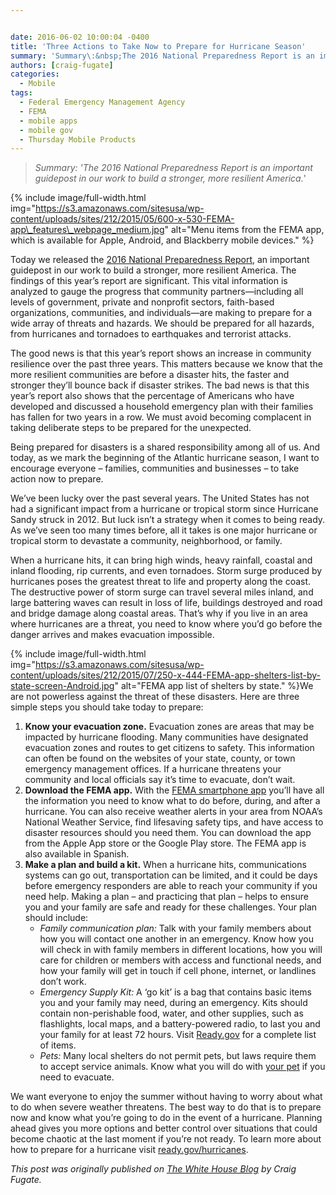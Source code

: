 ```yaml
---


date: 2016-06-02 10:00:04 -0400
title: 'Three Actions to Take Now to Prepare for Hurricane Season'
summary: 'Summary\:&nbsp;The 2016 National Preparedness Report is an important guidepost in our work to build a stronger, more resilient America.  Today we released the 2016 National Preparedness Report, an important guidepost in our work to build a'
authors: [craig-fugate]
categories:
  - Mobile
tags:
  - Federal Emergency Management Agency
  - FEMA
  - mobile apps
  - mobile gov
  - Thursday Mobile Products
---
```


> _Summary: 'The 2016 National Preparedness Report is an important guidepost in our work to build a stronger, more resilient America._'


{% include image/full-width.html img="https://s3.amazonaws.com/sitesusa/wp-content/uploads/sites/212/2015/05/600-x-530-FEMA-app\_features\_webpage_medium.jpg" alt="Menu items from the FEMA app, which is available for Apple, Android, and Blackberry mobile devices." %}

Today we released the [2016 National Preparedness Report](https://www.fema.gov/national-preparedness-report), an important guidepost in our work to build a stronger, more resilient America. The findings of this year’s report are significant. This vital information is analyzed to gauge the progress that community partners—including all levels of government, private and nonprofit sectors, faith-based organizations, communities, and individuals—are making to prepare for a wide array of threats and hazards.  We should be prepared for all hazards, from hurricanes and tornadoes to earthquakes and terrorist attacks.

The good news is that this year’s report shows an increase in community resilience over the past three years. This matters because we know that the more resilient communities are before a disaster hits, the faster and stronger they’ll bounce back if disaster strikes. The bad news is that this year’s report also shows that the percentage of Americans who have developed and discussed a household emergency plan with their families has fallen for two years in a row. We must avoid becoming complacent in taking deliberate steps to be prepared for the unexpected.

Being prepared for disasters is a shared responsibility among all of us. And today, as we mark the beginning of the Atlantic hurricane season, I want to encourage everyone – families, communities and businesses &#8211; to take action now to prepare.

We’ve been lucky over the past several years. The United States has not had a significant impact from a hurricane or tropical storm since Hurricane Sandy struck in 2012.  But luck isn’t a strategy when it comes to being ready. As we’ve seen too many times before, all it takes is one major hurricane or tropical storm to devastate a community, neighborhood, or family.

When a hurricane hits, it can bring high winds, heavy rainfall, coastal and inland flooding, rip currents, and even tornadoes. Storm surge produced by hurricanes poses the greatest threat to life and property along the coast. The destructive power of storm surge can travel several miles inland, and large battering waves can result in loss of life, buildings destroyed and road and bridge damage along coastal areas. That’s why if you live in an area where hurricanes are a threat, you need to know where you’d go before the danger arrives and makes evacuation impossible.


{% include image/full-width.html img="https://s3.amazonaws.com/sitesusa/wp-content/uploads/sites/212/2015/07/250-x-444-FEMA-app-shelters-list-by-state-screen-Android.jpg" alt="FEMA app list of shelters by state." %}We are not powerless against the threat of these disasters. Here are three simple steps you should take today to prepare:

  1. **Know your evacuation zone.**  Evacuation zones are areas that may be impacted by hurricane flooding. Many communities have designated evacuation zones and routes to get citizens to safety. This information can often be found on the websites of your state, county, or town emergency management offices. If a hurricane threatens your community and local officials say it&#8217;s time to evacuate, don&#8217;t wait.
  2. **Download the FEMA app.** With the <a href="https://www.fema.gov/mobile-app" target="_blank">FEMA smartphone app</a> you’ll have all the information you need to know what to do before, during, and after a hurricane. You can also receive weather alerts in your area from NOAA’s National Weather Service, find lifesaving safety tips, and have access to disaster resources should you need them. You can download the app from the Apple App store or the Google Play store. The FEMA app is also available in Spanish.
  3. **Make a plan and build a kit.** When a hurricane hits, communications systems can go out, transportation can be limited, and it could be days before emergency responders are able to reach your community if you need help. Making a plan &#8211; and practicing that plan &#8211; helps to ensure you and your family are safe and ready for these challenges. Your plan should include: 
      * _Family communication plan:_ Talk with your family members about how you will contact one another in an emergency. Know how you will check in with family members in different locations, how you will care for children or members with access and functional needs, and how your family will get in touch if cell phone, internet, or landlines don’t work.
      * _Emergency Supply Kit:_ A ‘go kit’ is a bag that contains basic items you and your family may need, during an emergency. Kits should contain non-perishable food, water, and other supplies, such as flashlights, local maps, and a battery-powered radio, to last you and your family for at least 72 hours. Visit [Ready.gov](http://www.fema.gov/media-library/assets/documents/34326) for a complete list of items.
      * _Pets:_ Many local shelters do not permit pets, but laws require them to accept service animals. Know what you will do with [your pet](https://www.youtube.com/watch?v=jMtY_qhMne4) if you need to evacuate.

We want everyone to enjoy the summer without having to worry about what to do when severe weather threatens. The best way to do that is to prepare now and know what you’re going to do in the event of a hurricane. Planning ahead gives you more options and better control over situations that could become chaotic at the last moment if you’re not ready. To learn more about how to prepare for a hurricane visit [ready.gov/hurricanes](https://www.ready.gov/hurricanes).

_This post was originally published on [The White House Blog](https://www.whitehouse.gov/blog) by Craig Fugate._